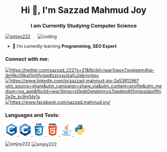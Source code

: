 <h1 align="center">Hi 👋, I'm Sazzad Mahmud Joy</h1>
<h3 align="center">I am Currently Studying Computer Science</h3>
<img align = "right" alt="coding" width="400" src="https://user-images.githubusercontent.com/55389276/140866485-8fb1c876-9a8f-4d6a-98dc-08c4981eaf70.gif">
<p align="left"> <a href="https://github.com/ryo-ma/github-profile-trophy"><img src="https://github-profile-trophy.vercel.app/?username=smjoy222" alt="smjoy222" /></a> </p>

- 🌱 I’m currently learning **Programming, SEO Expert**

<h3 align="left">Connect with me:</h3>
<p align="left">
<a href="https://twitter.com/https://twitter.com/sazzad_222?s=21&fbclid=iwar1npon7xoqieem4hp-dm9kc0llkal1mhfygwdlzzcxsulzafu2ebnvntqu" target="blank"><img align="center" src="https://raw.githubusercontent.com/rahuldkjain/github-profile-readme-generator/master/src/images/icons/Social/twitter.svg" alt="https://twitter.com/sazzad_222?s=21&fbclid=iwar1npon7xoqieem4hp-dm9kc0llkal1mhfygwdlzzcxsulzafu2ebnvntqu" height="30" width="40" /></a>
<a href="https://linkedin.com/in/https://www.linkedin.com/in/sazzad-mahmud-joy-2a5391296?utm_source=share&utm_campaign=share_via&utm_content=profile&utm_medium=ios_app&fbclid=iwar3imgcrx0kgb0wtebmnys7qpdeto6t5mijpsidaxftfn2e2e_kc9m1dv1s" target="blank"><img align="center" src="https://raw.githubusercontent.com/rahuldkjain/github-profile-readme-generator/master/src/images/icons/Social/linked-in-alt.svg" alt="https://www.linkedin.com/in/sazzad-mahmud-joy-2a5391296?utm_source=share&utm_campaign=share_via&utm_content=profile&utm_medium=ios_app&fbclid=iwar3imgcrx0kgb0wtebmnys7qpdeto6t5mijpsidaxftfn2e2e_kc9m1dv1s" height="30" width="40" /></a>
<a href="https://fb.com/https://www.facebook.com/sazzad.mahmud.joy/" target="blank"><img align="center" src="https://raw.githubusercontent.com/rahuldkjain/github-profile-readme-generator/master/src/images/icons/Social/facebook.svg" alt="https://www.facebook.com/sazzad.mahmud.joy/" height="30" width="40" /></a>
</p>

<h3 align="left">Languages and Tools:</h3>
<p align="left"> <a href="https://www.cprogramming.com/" target="_blank" rel="noreferrer"> <img src="https://raw.githubusercontent.com/devicons/devicon/master/icons/c/c-original.svg" alt="c" width="40" height="40"/> </a> <a href="https://www.w3schools.com/cpp/" target="_blank" rel="noreferrer"> <img src="https://raw.githubusercontent.com/devicons/devicon/master/icons/cplusplus/cplusplus-original.svg" alt="cplusplus" width="40" height="40"/> </a> <a href="https://www.w3schools.com/css/" target="_blank" rel="noreferrer"> <img src="https://raw.githubusercontent.com/devicons/devicon/master/icons/css3/css3-original-wordmark.svg" alt="css3" width="40" height="40"/> </a> <a href="https://www.w3.org/html/" target="_blank" rel="noreferrer"> <img src="https://raw.githubusercontent.com/devicons/devicon/master/icons/html5/html5-original-wordmark.svg" alt="html5" width="40" height="40"/> </a> <a href="https://www.java.com" target="_blank" rel="noreferrer"> <img src="https://raw.githubusercontent.com/devicons/devicon/master/icons/java/java-original.svg" alt="java" width="40" height="40"/> </a> <a href="https://www.python.org" target="_blank" rel="noreferrer"> <img src="https://raw.githubusercontent.com/devicons/devicon/master/icons/python/python-original.svg" alt="python" width="40" height="40"/> </a> </p>

<p><img align="left" src="https://github-readme-stats.vercel.app/api/top-langs?username=smjoy222&show_icons=true&locale=en&layout=compact" alt="smjoy222" /></p>

<p>&nbsp;<img align="center" src="https://github-readme-stats.vercel.app/api?username=smjoy222&show_icons=true&locale=en" alt="smjoy222" /></p>
